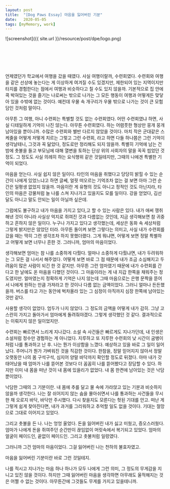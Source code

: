```yaml
---
layout: post
title:  "[Dog Paws Essay] 마음을 잃어버린 기분"
date:   2020-05-05
tags: [myMemory, work]
---
```


![screenshot]({{ site.url }}/resource/post/dpe/logo.png)
<br><br><br><br><br><br>

언제였던가 학교에서 여행을 갔을 때였다. 사실 여행이랄까, 수련회였다. 수련회와 여행을 같은 선상에 놓는다는 게 이상하게 여겨질 수도 있겠지만, 제한되어 있는 지역이지만 타지를 경험한다는 점에서 여행과 비슷하다고 칠 수도 있지 않을까. 기본적으로 집 안에 콕 박혀있는 것을 즐기는 나로써는 밖으로 나가는 그 모든 행동이 여행과 어떻게든 맞닿아 있을 수밖에 없는 것이다. 예컨데 우물 속 개구리가 우물 밖으로 나가는 것이 큰 모험담인 것처럼 말이다.

아무튼 그 여행, 아니 수련회는 특별할 것도 없는 수련회였다. 어떤 수련회였냐 하면, 사실 디테일하게 기억이 나진 않는다. 아무튼 수련회였다. 하는 어렴풋한 형상만 뭉개 뭉개 남아있을 뿐이니까. 수많은 수련회와 별반 다르지 않았을 것이다. 마치 작은 군대같은 스케줄을 어떻게 저떻게 치르는 그렇고 그런 수련회, 라고 하면 다들 하나쯤은 그런 기억이 생각날테니, 그것과 꼭 닮았다, 정도로만 정리해도 되지 않을까. 특별히 기억에 남는 건 밤에 촛불을 들고 부모님에 대해 열변을 토하는 단상 위의 사회자의 말을 꼭꼭 씹었던 것 정도. 그 정도도 사실 의례히 하는 요식행위 같은 것일테지만, 그때의 나에겐 특별한 기억이 되었다.

마음을 얻는다. 사실 쉽지 않은 일이다. 타인의 마음을 취했다고 당당히 밝힐 수 있는 순간이 나에게 있었느냐고 하면 글쎄, 얼핏 떠오르는 기억조차 없는 걸 보면 아마 그런 순간은 일평생 없었지 않을까. 마음이란 게 유형의 것도 아니고 정적인 것도 아닌지라, 타인의 마음은 강물처럼 늘 나를 스쳐 지나가고 있을지도 모를 일이다. 강을 얻었다, 김선달도 아니고 말도 안되는 일이 아닐까 싶은데.

그럼에도 불구하고 내가 마음을 가지고 있다,고 할 수 있는 사람은 있다. 내가 애써 쟁취해낸 것이 아니라 사실상 억지로 쥐여진 것과 다름없는 것인데, 지금 생각해보면 참 귀중하고 흔하지 않은 일이다. 누구나 가지고 있다고 생각했는데, 세상은 동화 속 세상처럼 그렇게 밝지만은 않았던 터라. 아무튼 돌이켜 보면 그렇다는 의미고, 사실 내가 수련회를 갔을 때는 딱히 그런 생각조차 하지 못했더랬다. 그게 뭐냐면, 어떻게 보면 정말 특별하고 어떻게 보면 너무나 흔한 것. 그러니까, 엄마의 마음이었다.

생각해보면 엄마는 참 나를 소중하게 다뤘다. 얼마나 소중하게 다뤘냐면, 내가 두려워하는 그 모든 걸 나서서 해주었다. 어떻게 보면 바로 그 점 때문에 내가 조금 소심해지고 두려움이 많은 사람이 되긴 한 것 같지만. 아무튼 그런 엄마였기 때문에 내가 수련회를 간다고 한 날에도 온 마음을 다했던 것이다. 그 마음이라는 게 내 지갑 한쪽을 채워주는 정도였지만. 얼마였는지 정확하게 기억은 나지 않는데 그때 마음으로는 은행 문짝을 뜯어서 나에게 원하는 만큼 가져라고 한 것이나 다름 없는 금액이었다. 그러니 얼마나 든든했을까. 버스를 타고 가는 동안에 벅차올라 있는 그 심정이 아직까지 심장 한쪽에 남아있는 것만 같다.

사용할 생각이 없었다. 엄두가 나지 않았다. 그 정도의 금액을 어떻게 내가 감히. 그냥 고스란히 가지고 돌아가서 엄마에게 돌려줘야겠다. 그렇게 생각했던 것 같다. 결과적으로는 이뤄지지 않은 일이었지만.

수련회는 빠르면서 느리게 지나갔다. 소설 속 사건들은 빠르게도 지나가던데, 내 인생은 소설처럼 정수만 경험하는 게 아니었다. 지루하고 또 지루한 수련회의 낮 시간이 굼뱅이처럼 나를 통과하고 난 후. 나는 뭔가 이상함을 느꼈다. 예상하고 있을 바로 그 일이 일어났다. 주머니가 뭔가 가벼워진 것을 직감한 것이다. 한참을, 정말 믿어지지 않아서 정말 오랫동안 나의 몸 구석구석, 심지어 양말 바닥까지 확인할 정도로 뒤졌다. 아마 내가 갓 태어났을 때 엄마가 나를 뜯어본 것보다 더 꼼꼼히 나를 뜯어봤다고 장담할 수 있다. 하지만 이미 내 몸을 떠난 것이 내 몸에 있을리가 없었다. 내 몸 한켠에 남아있는 것은 낙담 뿐이었다.

낙담한 그때의 그 기분이란. 내 몸에 추를 달고 물 속에 가라앉고 있는 기분과 비슷하지 않을까 생각한다. 나는 잘 쉬어지지 않는 숨을 몰아쉬면서 나를 통과하는 사건들을 무시한 채 오로지 바닥, 바닥만 주시했다. 다시 찾을지도 모른다는 헛된 기대를 안고. 떠난 게 그렇게 쉽게 찾아진다면, 내가 과거를 그리워하고 추억할 일도 없을 것이다. 기대는 절망으로 그대로 이어지고 있었다.

그리고 촛불을 든 나. 나는 엉엉 울었다. 돈을 잃어버린 내가 싫고 미웠고, 증오스러웠다. 엄마가 나에게 돈을 쥐여주던 순간만이 끊임없이 머릿속에서 복기되고 있었다. 엄마의 얼굴이 페이드인, 끝없이 페이드인. 그리고 촛불처럼 일렁였다.

그러니까 그건 엄마의 마음이었다. 그걸 잃어버린 나는 천하의 불효자였고.

마음을 잃어버린 기분이란 바로 그런 것일테지.

나를 적시고 지나가는 마음 하나 하나가 모두 나에게 그런 의미, 그 정도의 무게감을 지니고 있진 않을 것이다. 하지만 그때 잃어버린 마음을 생각하면 아무래도 울적해지는 것은 어쩔 수 없는 것이다. 아무튼간에 그것들도 무게를 가지고 있을테니까.
